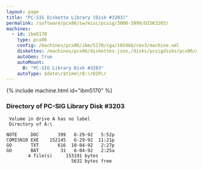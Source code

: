 ```yaml
---
layout: page
title: "PC-SIG Diskette Library (Disk #3203)"
permalink: /software/pcx86/sw/misc/pcsig/3000-3999/DISK3203/
machines:
  - id: ibm5170
    type: pcx86
    config: /machines/pcx86/ibm/5170/cga/1024kb/rev3/machine.xml
    diskettes: /machines/pcx86/diskettes.json,/disks/pcsigdisks/pcx86/diskettes.json
    autoGen: true
    autoMount:
      B: "PC-SIG Library Disk #3203"
    autoType: $date\r$time\rB:\rDIR\r
---
```


{% include machine.html id="ibm5170" %}

### Directory of PC-SIG Library Disk #3203

     Volume in drive A has no label
     Directory of A:\

    NOTE     DOC       399   6-29-92   5:52p
    COMISN10 EXE    152145   6-29-92  11:21p
    GO       TXT       616  10-04-92   2:27p
    GO       BAT        31   6-04-92   2:25a
            4 file(s)     153191 bytes
                            5632 bytes free
